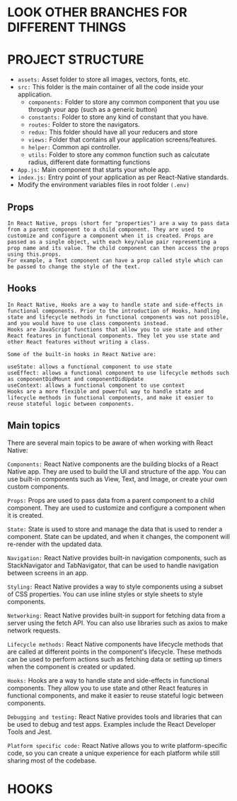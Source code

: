 # LOOK OTHER BRANCHES FOR DIFFERENT THINGS

# PROJECT STRUCTURE
* ```assets:``` Asset folder to store all images, vectors, fonts, etc.
* ```src:``` This folder is the main container of all the code inside your application.
  * ```components:``` Folder to store any common component that you use through your app (such as a generic button)
  * ```constants:``` Folder to store any kind of constant that you have.
  * ```routes:``` Folder to store the navigators.
  * ```redux:``` This folder should have all your reducers and store
  * ```views:``` Folder that contains all your application screens/features.
  * ```helper:``` Common api controller.
  * ```utils:``` Folder to store any common function such as calcutate radius, different date formatting functions
* ```App.js:``` Main component that starts your whole app.
* ```index.js:``` Entry point of your application as per React-Native standards.
* Modify the environment variables files in root folder ```(.env)```

## Props
```
In React Native, props (short for "properties") are a way to pass data from a parent component to a child component. They are used to customize and configure a component when it is created. Props are passed as a single object, with each key/value pair representing a prop name and its value. The child component can then access the props using this.props.
For example, a Text component can have a prop called style which can be passed to change the style of the text.
```

## Hooks
```
In React Native, Hooks are a way to handle state and side-effects in functional components. Prior to the introduction of Hooks, handling state and lifecycle methods in functional components was not possible, and you would have to use class components instead.
Hooks are JavaScript functions that allow you to use state and other React features in functional components. They let you use state and other React features without writing a class.

Some of the built-in hooks in React Native are:

useState: allows a functional component to use state
useEffect: allows a functional component to use lifecycle methods such as componentDidMount and componentDidUpdate
useContext: allows a functional component to use context
Hooks are a more flexible and powerful way to handle state and lifecycle methods in functional components, and make it easier to reuse stateful logic between components.
```

## Main topics
There are several main topics to be aware of when working with React Native:

```Components:``` React Native components are the building blocks of a React Native app. They are used to build the UI and structure of the app. You can use built-in components such as View, Text, and Image, or create your own custom components.

```Props:``` Props are used to pass data from a parent component to a child component. They are used to customize and configure a component when it is created.

```State:``` State is used to store and manage the data that is used to render a component. State can be updated, and when it changes, the component will re-render with the updated data.

```Navigation:``` React Native provides built-in navigation components, such as StackNavigator and TabNavigator, that can be used to handle navigation between screens in an app.

```Styling:``` React Native provides a way to style components using a subset of CSS properties. You can use inline styles or style sheets to style components.

```Networking:``` React Native provides built-in support for fetching data from a server using the fetch API. You can also use libraries such as axios to make network requests.

```Lifecycle methods:``` React Native components have lifecycle methods that are called at different points in the component's lifecycle. These methods can be used to perform actions such as fetching data or setting up timers when the component is created or updated.

```Hooks:``` Hooks are a way to handle state and side-effects in functional components. They allow you to use state and other React features in functional components, and make it easier to reuse stateful logic between components.

```Debugging and testing:``` React Native provides tools and libraries that can be used to debug and test apps. Examples include the React Developer Tools and Jest.

```Platform specific code:``` React Native allows you to write platform-specific code, so you can create a unique experience for each platform while still sharing most of the codebase.


# HOOKS
```

```

